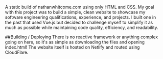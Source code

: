 A static build of nathanwhitcome.com using only HTML and CSS.
My goal with this project was to build a simple, clean website to showcase my software engineering qualifications, experience, and projects. I built one in the past that used Vue.js but decided to challenge myself to simplify it as much as possible while maintaining code quality, efficiency, and readability.

##Building / Deploying
There is no reactive framework or anything complex going on here, so it's as simple as downloading the files and opening index.html!
The website itself is hosted on Netlify and routed using CloudFlare.
